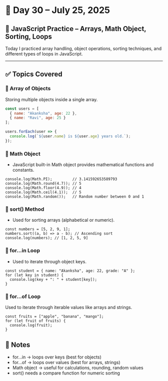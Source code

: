 # 📅 Day 30 – July 25, 2025

## 📘 JavaScript Practice – Arrays, Math Object, Sorting, Loops

Today I practiced array handling, object operations, sorting techniques, and different types of loops in JavaScript.

---

## ✅ Topics Covered

### 🔸 Array of Objects
Storing multiple objects inside a single array.

```js
const users = [
  { name: "Akanksha", age: 22 },
  { name: "Ravi", age: 25 }
];

users.forEach(user => {
  console.log(`${user.name} is ${user.age} years old.`);
});
```
### 🔸 Math Object
- JavaScript built-in Math object provides mathematical functions and constants.
```
console.log(Math.PI);         // 3.141592653589793
console.log(Math.round(4.7)); // 5
console.log(Math.floor(4.9)); // 4
console.log(Math.ceil(4.1));  // 5
console.log(Math.random());   // Random number between 0 and 1
```
### 🔸 sort() Method
- Used for sorting arrays (alphabetical or numeric).
```
const numbers = [5, 2, 9, 1];
numbers.sort((a, b) => a - b); // Ascending sort
console.log(numbers); // [1, 2, 5, 9]
```

### 🔸 for...in Loop
- Used to iterate through object keys.
```
const student = { name: "Akanksha", age: 22, grade: "A" };
for (let key in student) {
  console.log(key + ": " + student[key]);
}
```
### 🔸 for...of Loop
Used to iterate through iterable values like arrays and strings.
```
const fruits = ["apple", "banana", "mango"];
for (let fruit of fruits) {
  console.log(fruit);
}
```

## 📝 Notes
- for...in → loops over keys (best for objects)
- for...of → loops over values (best for arrays, strings)
- Math object → useful for calculations, rounding, random values
- sort() needs a compare function for numeric sorting
